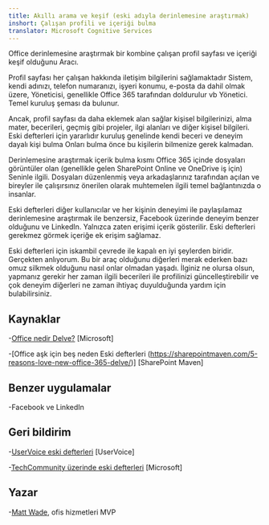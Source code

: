 ```yaml
---
title: Akıllı arama ve keşif (eski adıyla derinlemesine araştırmak)
inshort: Çalışan profili ve içeriği bulma
translator: Microsoft Cognitive Services
---
```


Office derinlemesine araştırmak bir kombine çalışan profil sayfası ve içeriği keşif olduğunu
Aracı.

Profil sayfası her çalışan hakkında iletişim bilgilerini sağlamaktadır
Sistem, kendi adınızı, telefon numaranızı, işyeri konumu, e-posta da dahil olmak üzere,
Yöneticisi, genellikle Office 365 tarafından doldurulur vb
Yönetici. Temel kuruluş şeması da bulunur.

Ancak, profil sayfası da daha eklemek alan sağlar
kişisel bilgilerinizi, alma mater, becerileri, geçmiş gibi
projeler, ilgi alanları ve diğer kişisel bilgileri. Eski defterleri için yararlıdır
kuruluş genelinde kendi beceri ve deneyim dayalı kişi bulma
Onları bulma önce bu kişilerin bilmenize gerek kalmadan.

Derinlemesine araştırmak içerik bulma kısmı Office 365 içinde dosyaları görüntüler
olan (genellikle gelen SharePoint Online ve OneDrive iş için)
Seninle ilgili. Dosyaları düzenlenmiş veya arkadaşlarınız tarafından açılan ve
bireyler ile çalışırsınız önerilen olarak muhtemelen ilgili temel
bağlantınızda o insanlar.

Eski defterleri diğer kullanıcılar ve her kişinin deneyimi ile paylaşılamaz
derinlemesine araştırmak ile benzersiz, Facebook üzerinde deneyim benzer olduğunu ve
LinkedIn. Yalnızca zaten erişimi içerik gösterilir.
Eski defterleri gerekmez görmek içeriğe ek erişim sağlamaz.

Eski defterleri için iskambil çevrede ile kapalı en iyi şeylerden biridir.
Gerçekten anlıyorum. Bu bir araç olduğunu diğerleri merak ederken bazı omuz silkmek olduğunu
nasıl onlar olmadan yaşadı. İlginiz ne olursa olsun, yapmanız gerekir
her zaman ilgili becerileri ile profilinizi güncelleştirebilir ve çok deneyim diğerleri
ne zaman ihtiyaç duyulduğunda yardım için bulabilirsiniz.

Kaynaklar
---------

-[Office nedir
    Delve?](https://support.office.com/en-us/article/What-is-Office-Delve-1315665a-c6af-4409-a28d-49f8916878ca)
    \[Microsoft\]

-[Office aşk için beş neden
    Eski defterleri (https://sharepointmaven.com/5-reasons-love-new-office-365-delve/)]
    \[SharePoint Maven\]

Benzer uygulamalar
--------------------

-Facebook ve LinkedIn

Geri bildirim
---------

-[UserVoice eski defterleri](https://office365.uservoice.com/forums/273487-delve)
    \[UserVoice\]

-[TechCommunity üzerinde eski defterleri](https://techcommunity.microsoft.com/t5/Delve/ct-p/OfficeDelve)
    \[Microsoft\]

Yazar
---------

-[Matt Wade](https://www.linkedin.com/in/thatmattwade/), ofis hizmetleri MVP


